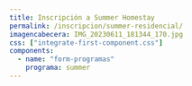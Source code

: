 ```yaml
---
title: Inscripción a Summer Homestay
permalink: /inscripcion/summer-residencial/
imagencabecera: IMG_20230611_181344_170.jpg
css: ["integrate-first-component.css"]
components:
  - name: "form-programas"
    programa: summer
---
```

